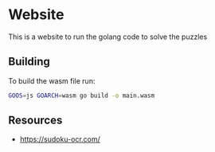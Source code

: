 # Website

This is a website to run the golang code to solve the puzzles

## Building

To build the wasm file run:

```bash
GOOS=js GOARCH=wasm go build -o main.wasm
```

## Resources

* https://sudoku-ocr.com/